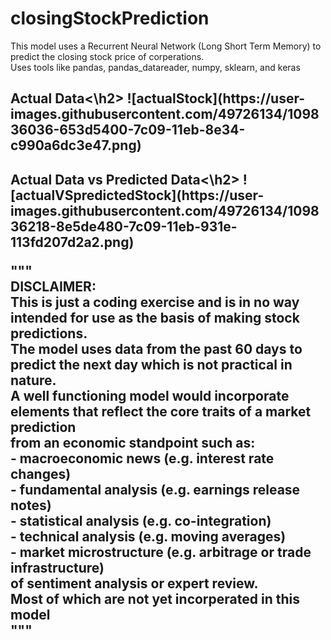 # closingStockPrediction

This model uses a Recurrent Neural Network (Long Short Term Memory) to predict the closing stock price of corperations.<br>
Uses tools like pandas, pandas_datareader, numpy, sklearn, and keras<br>
<h2>Actual Data<\h2>
![actualStock](https://user-images.githubusercontent.com/49726134/109836036-653d5400-7c09-11eb-8e34-c990a6dc3e47.png)
<h2>Actual Data vs Predicted Data<\h2>
![actualVSpredictedStock](https://user-images.githubusercontent.com/49726134/109836218-8e5de480-7c09-11eb-931e-113fd207d2a2.png)

"""<br>
DISCLAIMER:<br>
        This is just a coding exercise and is in no way intended for use as the basis of making stock predictions.<br>
        The model uses data from the past 60 days to predict the next day which is not practical in nature.<br>
        A well functioning model would incorporate elements that reflect the core traits of a market prediction<br>
        from an economic standpoint such as:<br>
        - macroeconomic news (e.g. interest rate changes)<br>
        - fundamental analysis (e.g. earnings release notes)<br>
        - statistical analysis (e.g. co-integration)<br>
        - technical analysis (e.g. moving averages)<br>
        - market microstructure (e.g. arbitrage or trade infrastructure)<br>
        of sentiment analysis or expert review. <br>
        Most of which are not yet incorperated in this model<br>
"""
